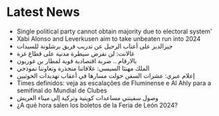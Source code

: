 # Latest News
-  Single political party cannot obtain majority due to electoral system&#039;
-  Xabi Alonso and Leverkusen aim to take unbeaten run into 2024
-  جيرالديز على أعتاب الرحيل عن تدريب فريق برشلونة للسيدات
-  غالانت: لن نفرض سيطرة مدنية على قطاع غزة
-  بالارقام .. ضربة اقتصادية قوية لمطار بن غوريون
-  الملك مهنئا السيسي: علاقاتنا متجذرة وتعاوننا نموذجي
-  إعلام عبري: عشرات السفن حولت مسارها في أعقاب تهديدات الحوثيين
-  Times definidos: veja as escalações de Fluminense e Al Ahly para a semifinal do Mundial de Clubes
-  وصول سفينتي مساعدات كويتية وتركية إلى ميناء العريش
-  ¿A qué hora salen los boletos de la Feria de León 2024?
